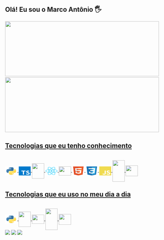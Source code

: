 
## Olá! Eu sou o Marco Antônio 🖐️

<div align="center">
  <a href="https://github.com/marcoantn020">
  <img width="100%"  height="180em"  src="https://github-readme-stats.vercel.app/api?username=marcoantn020&show_icons=true&theme=dracula&include_all_commits=true&count_private=true"/>
</div>
<div align="center">
  <img width="100%" height="180em" src="https://github-readme-stats.vercel.app/api/top-langs/?username=marcoantn020&layout=compact&langs_count=15&theme=dracula"/>
</div>


## Tecnologias que eu tenho conhecimento
<div style="display: inline_block"><br>
  <img align="center" height="30" width="40" src="https://raw.githubusercontent.com/devicons/devicon/master/icons/python/python-original.svg">
  <img align="center" height="30" width="40" src="https://raw.githubusercontent.com/devicons/devicon/master/icons/typescript/typescript-plain.svg">
  <img align="center" height="50" width="40" src="https://cdn.jsdelivr.net/gh/devicons/devicon/icons/php/php-plain.svg">
  <img align="center" height="30" width="40" src="https://raw.githubusercontent.com/devicons/devicon/master/icons/react/react-original.svg">
  <img align="center" height="30" width="40" src="https://cdn.jsdelivr.net/gh/devicons/devicon/icons/docker/docker-plain-wordmark.svg">
  <img align="center" height="30" width="40" src="https://raw.githubusercontent.com/devicons/devicon/master/icons/html5/html5-original.svg">
  <img align="center" height="30" width="40" src="https://raw.githubusercontent.com/devicons/devicon/master/icons/css3/css3-original.svg">
  <img align="center" height="30" width="40" src="https://raw.githubusercontent.com/devicons/devicon/master/icons/javascript/javascript-plain.svg">
  <img align="center" height="70" width="40" src="https://cdn.jsdelivr.net/gh/devicons/devicon/icons/mysql/mysql-original-wordmark.svg" />
  <img align="center" height="35" width="40" src="https://cdn.jsdelivr.net/gh/devicons/devicon/icons/mongodb/mongodb-original-wordmark.svg" />
</div>


 ## Tecnologias que eu uso no meu dia a dia
 <div style="display: inline_block"><br>
  <img align="center" height="30" width="40" src="https://raw.githubusercontent.com/devicons/devicon/master/icons/python/python-original.svg">
  <img align="center" height="50" width="40" src="https://cdn.jsdelivr.net/gh/devicons/devicon/icons/php/php-plain.svg">
  <img align="center" height="30" width="40" src="https://cdn.jsdelivr.net/gh/devicons/devicon/icons/docker/docker-plain-wordmark.svg">
  <img align="center" height="70" width="40" src="https://cdn.jsdelivr.net/gh/devicons/devicon/icons/mysql/mysql-original-wordmark.svg" />
  <img align="center" height="35" width="40" src="https://cdn.jsdelivr.net/gh/devicons/devicon/icons/mongodb/mongodb-original-wordmark.svg" />
</div>
 
<div> 
  <a href="https://www.linkedin.com/in/marco-antonio-dos-santos-896b83186/" target="_blank"><img src="https://img.shields.io/badge/-LinkedIn-%230077B5?style=for-the-badge&logo=linkedin&logoColor=white" target="_blank"></a> 
  <a href="https://instagram.com/marco.117.santos" target="_blank"><img src="https://img.shields.io/badge/-Instagram-%23E4405F?style=for-the-badge&logo=instagram&logoColor=white" target="_blank"></a>
 	<a href="https://twitter.com/marcoantn020" target="_blank"><img src="https://img.shields.io/badge/Twitter-1DA1F2?style=for-the-badge&logo=twitter&logoColor=white" target="_blank"></a>
</div>

          
          
          
